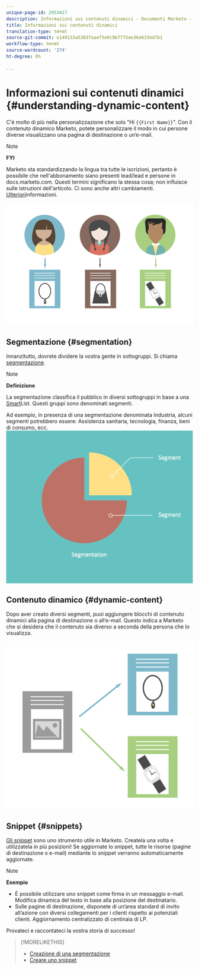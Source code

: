 ```yaml
---
unique-page-id: 2953417
description: Informazioni sui contenuti dinamici - Documenti Marketo - Documentazione prodotto
title: Informazioni sui contenuti dinamici
translation-type: tm+mt
source-git-commit: e149133a5383faaef5e9c9b7775ae36e633ed7b1
workflow-type: tm+mt
source-wordcount: '274'
ht-degree: 0%

---
```



# Informazioni sui contenuti dinamici {#understanding-dynamic-content}

C&#39;è molto di più nella personalizzazione che solo &quot;Hi `{{First Name}}`&quot;. Con il contenuto dinamico Marketo, potete personalizzare il modo in cui persone diverse visualizzano una pagina di destinazione o un’e-mail.

>[!NOTE]
>
>**FYI**
>
>Marketo sta standardizzando la lingua tra tutte le iscrizioni, pertanto è possibile che nell&#39;abbonamento siano presenti lead/lead e persone in docs.marketo.com. Questi termini significano la stessa cosa; non influisce sulle istruzioni dell&#39;articolo. Ci sono anche altri cambiamenti. [Ulteriori](http://docs.marketo.com/display/DOCS/Updates+to+Marketo+Terminology)informazioni.

![](assets/artboard-1.png)

## Segmentazione {#segmentation}

Innanzitutto, dovrete dividere la vostra gente in sottogruppi. Si chiama [segmentazione](create-a-segmentation.md).

>[!NOTE]
>
>**Definizione**
>
>La segmentazione classifica il pubblico in diversi sottogruppi in base a una [Smart](../../../../product-docs/core-marketo-concepts/smart-campaigns/understanding-smart-campaigns.md)List. Questi gruppi sono denominati segmenti.

Ad esempio, in presenza di una segmentazione denominata Industria, alcuni segmenti potrebbero essere: Assistenza sanitaria, tecnologia, finanza, beni di consumo, ecc.   ![](assets/artboard-2.png)

## Contenuto dinamico {#dynamic-content}

Dopo aver creato diversi segmenti, puoi aggiungere blocchi di contenuto dinamici alla pagina di destinazione o all’e-mail. Questo indica a Marketo che si desidera che il contenuto sia diverso a seconda della persona che lo visualizza.

![](assets/artboard-3.png)

## Snippet {#snippets}

[Gli snippet](../../../../product-docs/personalization/segmentation-and-snippets/snippets/create-a-snippet.md) sono uno strumento utile in Marketo. Createla una volta e utilizzatela in più posizioni! Se aggiornate lo snippet, tutte le risorse (pagine di destinazione o e-mail) mediante lo snippet verranno automaticamente aggiornate.

>[!NOTE]
>
>**Esempio**
>
>* È possibile utilizzare uno snippet come firma in un messaggio e-mail. Modifica dinamica del testo in base alla posizione del destinatario.
>* Sulle pagine di destinazione, disponete di un’area standard di invito all’azione con diversi collegamenti per i clienti rispetto ai potenziali clienti. Aggiornamento centralizzato di centinaia di LP.

>



Provateci e raccontateci la vostra storia di successo!

>[!MORELIKETHIS]
>
>* [Creazione di una segmentazione](create-a-segmentation.md)
>* [Creare uno snippet](../../../../product-docs/personalization/segmentation-and-snippets/snippets/create-a-snippet.md)

>



